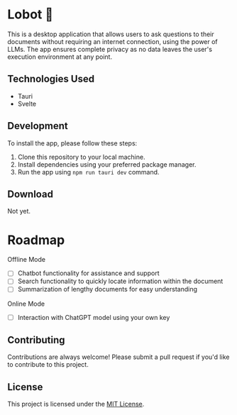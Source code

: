 # Lobot 🤖

This is a desktop application that allows users to ask questions to their documents without requiring an internet connection, using the power of LLMs. The app ensures complete privacy as no data leaves the user's execution environment at any point.

## Technologies Used

- Tauri
- Svelte
<!-- - Tailwind CSS -->

## Development

To install the app, please follow these steps:

1. Clone this repository to your local machine.
2. Install dependencies using your preferred package manager.
3. Run the app using `npm run tauri dev` command.

## Download

Not yet.

# Roadmap

Offline Mode

- [ ] Chatbot functionality for assistance and support
- [ ] Search functionality to quickly locate information within the document
- [ ] Summarization of lengthy documents for easy understanding

Online Mode

- [ ] Interaction with ChatGPT model using your own key

## Contributing

Contributions are always welcome! Please submit a pull request if you'd like to contribute to this project.

## License

This project is licensed under the [MIT License](https://opensource.org/licenses/MIT).
